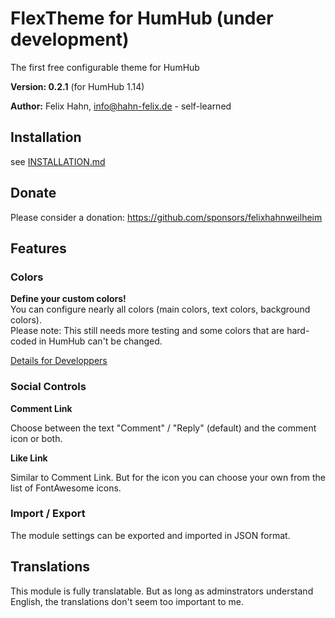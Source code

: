 # FlexTheme for HumHub (under development)

The first free configurable theme for HumHub

**Version: 0.2.1** (for HumHub 1.14)

**Author:** Felix Hahn, info@hahn-felix.de - self-learned

## Installation
see [INSTALLATION.md](https://github.com/felixhahnweilheim/humhub-flex-theme/blob/main/docs/INSTALLATION.md)

## Donate

Please consider a donation: https://github.com/sponsors/felixhahnweilheim

## Features

### Colors

**Define your custom colors!**  
You can configure nearly all colors (main colors, text colors, background colors).  
Please note: This still needs more testing and some colors that are hard-coded in HumHub can't be changed.

[Details for Developpers](https://github.com/felixhahnweilheim/humhub-flex-theme/blob/main/themes/FlexTheme/less/README.md)

### Social Controls

**Comment Link**

Choose between the text "Comment" / "Reply" (default) and the comment icon or both.

**Like Link**

Similar to Comment Link. But for the icon you can choose your own from the list of FontAwesome icons.

### Import / Export

The module settings can be exported and imported in JSON format.

## Translations

This module is fully translatable. But as long as adminstrators understand English, the translations don't seem too important to me.

